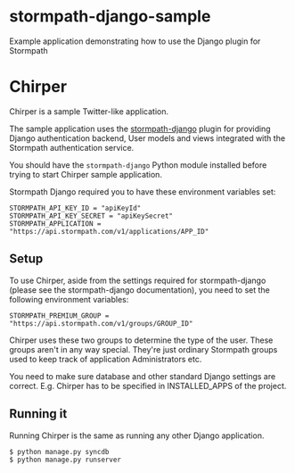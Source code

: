 stormpath-django-sample
=======================

Example application demonstrating how to use the Django plugin for Stormpath

# Chirper

Chirper is a sample Twitter-like application.

The sample application uses the
[stormpath-django](https://github.com/stormpath/stormpath-django) plugin for
providing Django authentication backend, User models and views integrated
with the Stormpath authentication service.

You should have the `stormpath-django` Python module installed before trying
to start Chirper sample application.

Stormpath Django required you to have these environment variables set:

    STORMPATH_API_KEY_ID = "apiKeyId"
    STORMPATH_API_KEY_SECRET = "apiKeySecret"
    STORMPATH_APPLICATION = "https://api.stormpath.com/v1/applications/APP_ID"


## Setup

To use Chirper, aside from the settings required for stormpath-django (please
see the stormpath-django documentation), you need to set the following
environment variables:

    STORMPATH_PREMIUM_GROUP = "https://api.stormpath.com/v1/groups/GROUP_ID"

Chirper uses these two groups to determine the type of the user.
These groups aren't in any way special. They're just ordinary Stormpath
groups used to keep track of application Administrators etc.

You need to make sure database and other standard Django settings are correct.
E.g. Chirper has to be specified in INSTALLED_APPS of the project.

## Running it

Running Chirper is the same as running any other Django application.

```sh
$ python manage.py syncdb
$ python manage.py runserver
```
